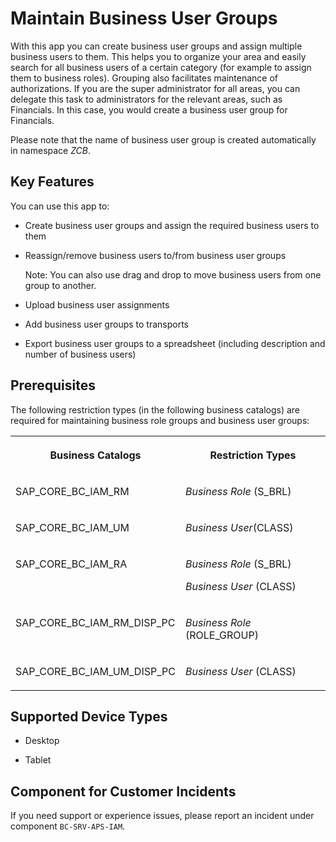 <!-- loio24f5b79256f64990af35b22ea87ea020 -->

# Maintain Business User Groups



With this app you can create business user groups and assign multiple business users to them. This helps you to organize your area and easily search for all business users of a certain category \(for example to assign them to business roles\). Grouping also facilitates maintenance of authorizations. If you are the super administrator for all areas, you can delegate this task to administrators for the relevant areas, such as Financials. In this case, you would create a business user group for Financials.

Please note that the name of business user group is created automatically in namespace *ZCB*.



## Key Features

You can use this app to:



-   Create business user groups and assign the required business users to them

-   Reassign/remove business users to/from business user groups

    Note: You can also use drag and drop to move business users from one group to another.

-   Upload business user assignments

-   Add business user groups to transports

-   Export business user groups to a spreadsheet \(including description and number of business users\)




<a name="loio24f5b79256f64990af35b22ea87ea020__section_a5z_k4w_nvb"/>

## Prerequisites

The following restriction types \(in the following business catalogs\) are required for maintaining business role groups and business user groups:


<table>
<tr>
<th valign="top">

Business Catalogs

</th>
<th valign="top">

Restriction Types

</th>
</tr>
<tr>
<td valign="top">

SAP\_CORE\_BC\_IAM\_RM

</td>
<td valign="top">

*Business Role* \(S\_BRL\)

</td>
</tr>
<tr>
<td valign="top">

SAP\_CORE\_BC\_IAM\_UM

</td>
<td valign="top">

*Business User*\(CLASS\)

</td>
</tr>
<tr>
<td valign="top">

SAP\_CORE\_BC\_IAM\_RA

</td>
<td valign="top">

*Business Role* \(S\_BRL\)

*Business User* \(CLASS\)

</td>
</tr>
<tr>
<td valign="top">

SAP\_CORE\_BC\_IAM\_RM\_DISP\_PC

</td>
<td valign="top">

*Business Role* \(ROLE\_GROUP\)

</td>
</tr>
<tr>
<td valign="top">

SAP\_CORE\_BC\_IAM\_UM\_DISP\_PC

</td>
<td valign="top">

*Business User* \(CLASS\)

</td>
</tr>
</table>



<a name="loio24f5b79256f64990af35b22ea87ea020__supported_devices"/>

## Supported Device Types

-   Desktop

-   Tablet




<a name="loio24f5b79256f64990af35b22ea87ea020__customer_component"/>

## Component for Customer Incidents

If you need support or experience issues, please report an incident under component `BC-SRV-APS-IAM`.


